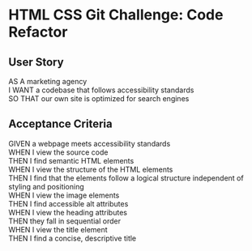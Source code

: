 # HTML CSS Git Challenge: Code Refactor

## User Story
AS A marketing agency<br/>
I WANT a codebase that follows accessibility standards<br/>
SO THAT our own site is optimized for search engines<br/>

## Acceptance Criteria
GIVEN a webpage meets accessibility standards<br/>
WHEN I view the source code<br/>
THEN I find semantic HTML elements<br/>
WHEN I view the structure of the HTML elements<br/>
THEN I find that the elements follow a logical structure independent of styling and positioning<br/>
WHEN I view the image elements<br/>
THEN I find accessible alt attributes<br/>
WHEN I view the heading attributes<br/>
THEN they fall in sequential order<br/>
WHEN I view the title element<br/>
THEN I find a concise, descriptive title<br/>